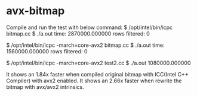 # avx-bitmap
Compile and run the test with below command:
$ /opt/intel/bin/icpc  bitmap.cc
$ ./a.out 
time: 2870000.000000 rows filtered: 0

$ /opt/intel/bin/icpc -march=core-avx2 bitmap.cc
$ ./a.out 
time: 1560000.000000 rows filtered: 0

$ /opt/intel/bin/icpc -march=core-avx2 test2.cc
$ ./a.out 
1080000.000000

It shows an 1.84x faster when compiled original bitmap with ICC(Intel C++ Compiler) with avx2 enabled.
It shows an 2.66x faster when rewrite the bitmap with avx/avx2 intrinsics.

